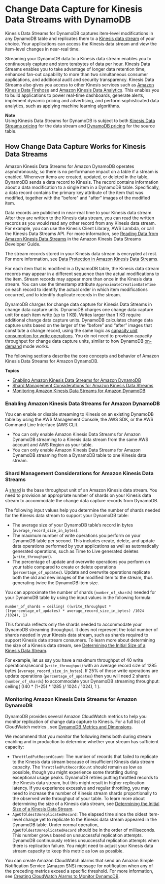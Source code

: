 # Change Data Capture for Kinesis Data Streams with DynamoDB<a name="kds"></a>

Kinesis Data Streams for DynamoDB captures item\-level modifications in any DynamoDB table and replicates them to a [Kinesis data stream](https://docs.aws.amazon.com/streams/latest/dev/introduction.html) of your choice\. Your applications can access the Kinesis data stream and view the item\-level changes in near\-real time\.

Streaming your DynamoDB data to a Kinesis data stream enables you to continuously capture and store terabytes of data per hour\. Kinesis Data Streams enables you to take advantage of longer data retention time, enhanced fan\-out capability to more than two simultaneous consumer applications, and additional audit and security transparency\. Kinesis Data Streams also gives you access to other Kinesis services such as [Amazon Kinesis Data Firehose](https://docs.aws.amazon.com/firehose/latest/dev/what-is-this-service.html) and [Amazon Kinesis Data Analytics](https://docs.aws.amazon.com/kinesisanalytics/latest/dev/what-is.html)\. This enables you to build applications to power real\-time dashboards, generate alerts, implement dynamic pricing and advertising, and perform sophisticated data analytics, such as applying machine learning algorithms\.

**Note**  
Using Kinesis Data Streams for DynamoDB is subject to both [Kinesis Data Streams pricing](https://aws.amazon.com/kinesis/data-streams/pricing/) for the data stream and [DynamoDB pricing](https://aws.amazon.com/dynamodb/pricing/) for the source table\. 

## How Change Data Capture Works for Kinesis Data Streams<a name="kds_howitworks"></a>

Amazon Kinesis Data Streams for Amazon DynamoDB operates asynchronously, so there is no performance impact on a table if a stream is enabled\. Whenever items are created, updated, or deleted in the table, DynamoDB sends a data record to Kinesis\. The record contains information about a data modification to a single item in a DynamoDB table\. Specifically, a data record contains the primary key attribute of the item that was modified, together with the "before" and "after" images of the modified item\.

Data records are published in near\-real time to your Kinesis data stream\. After they are written to the Kinesis data stream, you can read the written records as you would read any other record from any Kinesis data stream\. For example, you can use the Kinesis Client Library, AWS Lambda, or call the Kinesis Data Streams API\. For more information, see [Reading Data from Amazon Kinesis Data Streams](https://docs.aws.amazon.com/streams/latest/dev/building-consumers.html) in the Amazon Kinesis Data Streams Developer Guide\.

The stream records stored in your Kinesis data stream is encrypted at rest\. For more information, see [Data Protection in Amazon Kinesis Data Streams](https://docs.aws.amazon.com/streams/latest/dev/server-side-encryption.html)\.

For each item that is modified in a DynamoDB table, the Kinesis data stream records may appear in a different sequence than the actual modifications to the item\. Stream records may appear more than once in the Kinesis data stream\. You can use the timestamp attribute `ApproximateCreationDateTime` on each record to identify the actual order in which item modifications occurred, and to identify duplicate records in the stream\.

DynamoDB charges for change data capture for Kinesis Data Streams in change data capture units\. DynamoDB charges one change data capture unit for each item write \(up to 1 KB\)\. Writes larger than 1 KB require additional change data capture units\. DynamoDB calculates change data capture units based on the larger of the “before” and “after” images that constitute a change record, using the same logic as [capacity unit consumption for write operations](https://docs.aws.amazon.com/amazondynamodb/latest/developerguide/ProvisionedThroughput.html#ItemSizeCalculations.Writes)\. You do not need to provision capacity throughput for change data capture units, similar to how DynamoDB [on\-demand](https://docs.aws.amazon.com/amazondynamodb/latest/developerguide/HowItWorks.ReadWriteCapacityMode.html#HowItWorks.OnDemand) mode works\. 

The following sections describe the core concepts and behavior of Amazon Kinesis Data Streams for Amazon DynamoDB\.

**Topics**
+ [Enabling Amazon Kinesis Data Streams for Amazon DynamoDB](#kds_howitworks.enabling)
+ [Shard Management Considerations for Amazon Kinesis Data Streams](#kds_howitworks.shardmanagment)
+ [Monitoring Amazon Kinesis Data Streams for Amazon DynamoDB](#kds_howitworks.monitoring)

### Enabling Amazon Kinesis Data Streams for Amazon DynamoDB<a name="kds_howitworks.enabling"></a>

You can enable or disable streaming to Kinesis on an existing DynamoDB table by using the AWS Management Console, the AWS SDK, or the AWS Command Line Interface \(AWS CLI\)\.
+ You can only enable Amazon Kinesis Data Streams for Amazon DynamoDB streaming to a Kinesis data stream from the same AWS account and AWS Region as your table\. 
+ You can only enable Amazon Kinesis Data Streams for Amazon DynamoDB streaming from a DynamoDB table to one Kinesis data stream\.

### Shard Management Considerations for Amazon Kinesis Data Streams<a name="kds_howitworks.shardmanagment"></a>

A [shard](https://docs.aws.amazon.com/streams/latest/dev/key-concepts.html) is the base throughput unit of an Amazon Kinesis data stream\. You need to provision an appropriate number of shards on your Kinesis data stream to accommodate the change data capture records from DynamoDB\.

The following input values help you determine the number of shards needed for the Kinesis data stream to support your DynamoDB table:
+ The average size of your DynamoDB table’s record in bytes \(`average_record_size_in_bytes`\)\.
+ The maximum number of write operations you perform on your DynamoDB table per second\. This includes create, delete, and update data operations performed by your applications as well as automatically generated operations, such as Time to Live generated deletes \(`write_throughput`\)\.
+ The percentage of update and overwrite operations you perform on your table compared to create or delete operations \(`percentage_of_updates`\)\. Update and overwrite operations replicate both the old and new images of the modified item to the stream, thus generating twice the DynamoDB item size\.

You can approximate the number of shards \(`number_of_shards`\) needed for your DynamoDB table by using the input values in the following formula:

```
number_of_shards = ceiling( ((write_throughput * (1+percentage_of_updates) * average_record_size_in_bytes) /1024 /1024), 1)
```

This formula reflects only the shards needed to accommodate your DynamoDB streaming throughput\. It does not represent the total number of shards needed in your Kinesis data stream, such as shards required to support Kinesis data stream consumers\. To learn more about determining the size of a Kinesis data stream, see [Determining the Initial Size of a Kinesis Data Stream](https://docs.aws.amazon.com/streams/latest/dev/amazon-kinesis-streams.html#how-do-i-size-a-stream)\.

For example, let us say you have a maximum throughput of 40 write operations/second \(`write_throughput`\) with an average record size of 1285 bytes \(`average_record_size_in_bytes`\)\. If 25% of those write operations are update operations \(`percentage_of_updates`\) then you will need 2 shards \(`number_of_shards`\) to accommodate your DynamoDB streaming throughput: ceiling\( \(\(40 \* \(1\+25\) \* 1285 \)/ 1024 / 1024\), 1 \)\.

### Monitoring Amazon Kinesis Data Streams for Amazon DynamoDB<a name="kds_howitworks.monitoring"></a>

DynamoDB provides several Amazon CloudWatch metrics to help you monitor replication of change data capture to Kinesis\. For a full list of CloudWatch metrics , see [DynamoDB Metrics and Dimensions](metrics-dimensions.md)\.

We recommend that you monitor the following items both during stream enabling and in production to determine whether your stream has sufficient capacity:
+ `ThrottledPutRecordCount`: The number of records that failed to replicate to the Kinesis data stream because of insufficient Kinesis data stream capacity\. The `ThrottledPutRecordCount` should remain as low as possible, though you might experience some throttling during exceptional usage peaks\. DynamoDB retries putting throttled records to the Kinesis data stream, but this might result in higher replication latency\. If you experience excessive and regular throttling, you may need to increase the number of Kinesis stream shards proportionally to the observed write throughput of your table\. To learn more about determining the size of a Kinesis data stream, see [Determining the Initial Size of a Kinesis Data Stream](https://docs.aws.amazon.com/streams/latest/dev/amazon-kinesis-streams.html#how-do-i-size-a-stream)\.
+ `AgeOfOldestUnreplicatedRecord`: The elapsed time since the oldest item\-level change yet to replicate to the Kinesis data stream appeared in the DynamoDB table\. Under normal operation, `AgeOfOldestUnreplicatedRecord` should be in the order of milliseconds\. This number grows based on unsuccessful replication attempts\. DynamoDB continuously retries unsuccessful replication attempts when there is replication failure\. You might need to adjust your Kinesis data stream capacity to keep this metric as low as possible\.

You can create Amazon CloudWatch alarms that send an Amazon Simple Notification Service \(Amazon SNS\) message for notification when any of the preceding metrics exceed a specific threshold\. For more information, see [Creating CloudWatch Alarms to Monitor DynamoDB](creating-alarms.md)\.